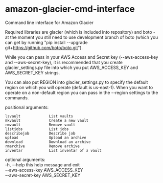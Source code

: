 amazon-glacier-cmd-interface
============================

Command line interface for Amazon Glacier  

Required libraries are glacier (which is included into repository) and boto - at the moment you still need to use development branch of boto (which you can get by running "pip install --upgrade git+https://github.com/boto/boto.git").  

While you can pass in your AWS Access and Secret key (--aws-access-key and --aws-secret-key), it is recommended that you create glacier_settings.py file into which you put AWS_ACCESS_KEY and AWS_SECRET_KEY strings.  

You can also put REGION into glacier_settings.py to specify the default region on which you will operate (default is us-east-1). When you want to operate on a non-default region you can pass in the --region settings to the commands.  
  
positional arguments:  

	lsvault				List vaults  
	mkvault				Create a new vault  
	rmvault				Remove vault  
	listjobs			List jobs  
	describejob			Describe job  
	upload				Upload an archive  
	download			Download an archive  
	rmarchive			Remove archive  
	inventar			List inventar of a vault  
  
optional arguments:  
  -h, --help            this help message and exit  
  --aws-access-key AWS_ACCESS_KEY  
  --aws-secret-key AWS_SECRET_KEY  
